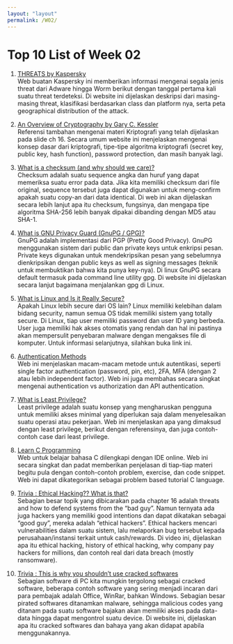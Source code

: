 ```yaml
---
layout: "layout"
permalink: /W02/
---
```


# Top 10 List of Week 02

1. [THREATS by Kaspersky](https://threats.kaspersky.com/en/threat/)<br>
Web buatan Kaspersky ini memberikan informasi mengenai segala jenis threat dari Adware hingga Worm berikut dengan tanggal pertama kali suatu threat terdeteksi. Di website ini dijelaskan deskripsi dari masing-masing threat, klasifikasi berdasarkan class dan platform nya, serta peta geographical distribution of the attack.

2. [An Overview of Cryptography by Gary C. Kessler](https://www.garykessler.net/library/crypto.html)<br>
Referensi tambahan mengenai materi Kriptografi yang telah dijelaskan pada slide ch 16. Secara umum website ini menjelaskan mengenai konsep dasar dari kriptografi, tipe-tipe algoritma kriptografi (secret key, public key, hash function), password protection, dan masih banyak lagi.

3. [What is a checksum (and why should we care)?](https://www.howtogeek.com/363735/what-is-a-checksum-and-why-should-you-care/)<br>
Checksum adalah suatu sequence angka dan huruf yang dapat memeriksa suatu error pada data. Jika kita memiliki checksum dari file original, sequence tersebut juga dapat digunakan untuk meng-confirm apakah suatu copy-an dari data identical. Di web ini akan dijelaskan secara lebih lanjut apa itu checksum, fungsinya, dan mengapa tipe algoritma SHA-256 lebih banyak dipakai dibanding dengan MD5 atau SHA-1.

4. [What is GNU Privacy Guard (GnuPG / GPG)?](https://www.privex.io/articles/what-is-gpg#what-is-gpg-pgp)<br>
GnuPG adalah implementasi dari PGP (Pretty Good Privacy). GnuPG menggunakan sistem dari public dan private keys untuk enkripsi pesan. Private keys digunakan untuk mendekripsikan pesan yang sebelumnya dienkripsikan dengan public keys as well as signing messages (teknik untuk membuktikan bahwa kita punya key-nya). Di linux GnuPG secara default termasuk pada command line utility gpg. Di website ini dijelaskan secara lanjut bagaimana menjalankan gpg di Linux.

5. [What is Linux and Is it Really Secure?](https://www.kaspersky.com/resource-center/definitions/linux)<br>
Apakah Linux lebih secure dari OS lain? Linux memiliki kelebihan dalam bidang security, namun semua OS tidak memiliki sistem yang totally secure. Di Linux, tiap user memiliki password dan user ID yang berbeda. User juga memiliki hak akses otomatis yang rendah dan hal ini pastinya akan mempersulit penyebaran malware dengan mengakses file di komputer. Untuk informasi selanjutnya, silahkan buka link ini.

6. [Authentication Methods](https://www.okta.com/blog/2019/02/the-ultimate-authentication-playbook/)<br>
Web ini menjelaskan macam-macam metode untuk autentikasi, seperti single factor authentication (password, pin, etc), 2FA, MFA (dengan 2 atau lebih independent factor). Web ini juga membahas secara singkat mengenai authentication vs authorization dan API authentication.

7. [What is Least Privilege?](https://us-cert.cisa.gov/bsi/articles/knowledge/principles/least-privilege)<br>
Least privilege adalah suatu konsep yang mengharuskan pengguna untuk memiliki akses minimal yang diperlukan saja dalam menyelesaikan suatu operasi atau pekerjaan.  Web ini menjelaskan apa yang dimaksud dengan least privilege, berikut dengan referensinya, dan juga contoh-contoh case dari least privilege.

8. [Learn C Programming](https://www.learn-c.org/en/)<br>
Web untuk belajar bahasa C dilengkapi dengan IDE online. Web ini secara singkat dan padat memberikan penjelasan di tiap-tiap materi begitu pula dengan contoh-contoh problem, exercise, dan code snippet. Web ini dapat dikategorikan sebagai problem based tutorial C language.

9. [Trivia : Ethical Hacking?? What is that?](https://www.youtube.com/watch?v=1Gti2emO-uk)<br>
Sebagian besar topik yang dibicarakan pada chapter 16 adalah threats and how to defend systems from the “bad guy”. Namun ternyata ada juga hackers yang memiliki good intentions dan dapat dikatakan sebagai “good guy”, mereka adalah “ethical hackers”. Ethical hackers mencari vulnerabilities dalam suatu sistem, lalu melaporkan bug tersebut kepada perusahaan/instansi terkait untuk cash/rewards. Di video ini, dijelaskan apa itu ethical hacking, history of ethical hacking, why company pay hackers for millions, dan contoh real dari data breach (mostly ransomware).

10. [Trivia : This is why you shouldn’t use cracked softwares](https://provarex.com/cracked-software-and-why-you-shouldnt-use-them/)<br>
Sebagian software di PC kita mungkin tergolong sebagai cracked software, beberapa contoh software yang sering menjadi incaran dari para pembajak adalah Office, WinRar, bahkan Windows. Sebagian besar pirated softwares ditanamkan malware, sehingga malicious codes yang ditanam pada suatu software bajakan akan memiliki akses pada data-data hingga dapat mengontrol suatu device. Di website ini, dijelaskan apa itu cracked softwares dan bahaya yang akan didapat apabila menggunakannya.

